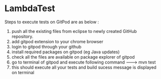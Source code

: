 # LambdaTest

Steps to execute tests on GitPod are as below :

1. push all the existing files from eclipse to newly created GitHub repository.
2. add gitpod extension to your chrome browser
3. login to gitpod through your github
4. install required packages on gitpod (eg Java updates)
5. check all the files are available on package explorer of gitpod
6. go to terminal of gitpod and execute following command --->    mvn test
7. this should execute all your tests and build sucess message is displayed on terminal
